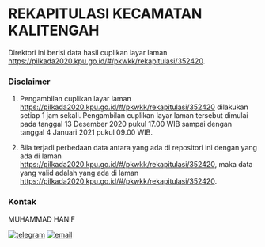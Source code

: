 
# REKAPITULASI KECAMATAN KALITENGAH

Direktori ini berisi data hasil cuplikan layar laman https://pilkada2020.kpu.go.id/#/pkwkk/rekapitulasi/352420.

### Disclaimer

1. Pengambilan cuplikan layar laman https://pilkada2020.kpu.go.id/#/pkwkk/rekapitulasi/352420 dilakukan setiap 1 jam sekali. Pengambilan cuplikan layar laman tersebut dimulai pada tanggal 13 Desember 2020 pukul 17.00 WIB sampai dengan tanggal 4 Januari 2021 pukul 09.00 WIB.

2. Bila terjadi perbedaan data antara yang ada di repositori ini dengan yang ada di laman https://pilkada2020.kpu.go.id/#/pkwkk/rekapitulasi/352420, maka data yang valid adalah yang ada di laman https://pilkada2020.kpu.go.id/#/pkwkk/rekapitulasi/352420.

### Kontak

MUHAMMAD HANIF

[![telegram](https://img.shields.io/badge/telegram-@hanifmu-blue)](https://t.me/hanifmu) [![email](https://img.shields.io/badge/email-moehammadhanif@gmail.com-white)](mailto:moehammadhanif@gmail.com)


